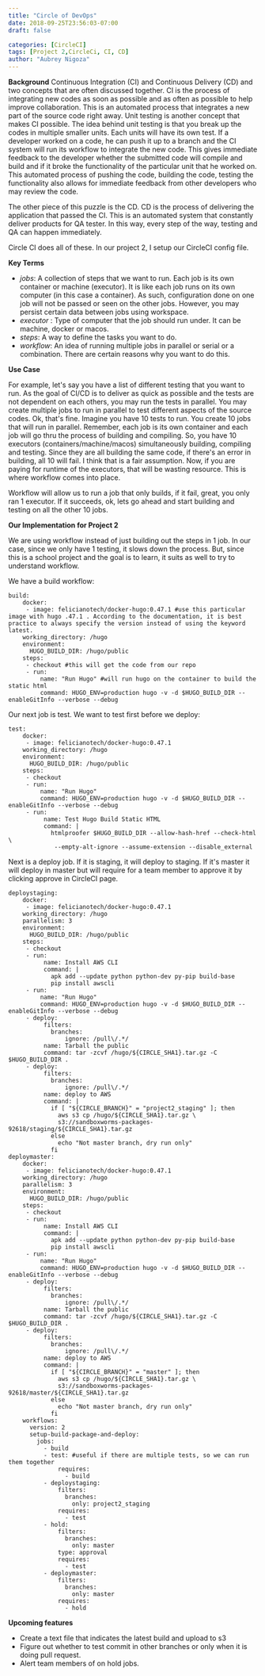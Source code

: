 ```yaml
---
title: "Circle of DevOps"
date: 2018-09-25T23:56:03-07:00
draft: false

categories: [CircleCI]
tags: [Project 2,CircleCi, CI, CD]
author: "Aubrey Nigoza"
---
```

**Background**
Continuous Integration (CI) and Continuous Delivery (CD) and two concepts that are often discussed together. CI is the process of integrating new codes as soon as possible and as often as possible to help improve collaboration. This is an automated process that integrates a new part of the source code right away. Unit testing is another concept that makes CI possible. The idea behind unit testing is that you break up the codes in multiple smaller units. Each units will have its own test. If a developer worked on a code, he can push it up to a branch and the CI  system will run its workflow to integrate the new code. This gives immediate feedback to the developer whether the submitted code will compile and build and if it broke the functionality of the particular unit that he worked on. This automated process of pushing the code, building the code, testing the functionality also allows for immediate feedback from other developers who may review the code. 

The other piece of this puzzle is the CD. CD is the process of delivering the application that passed the CI. This is an automated system that constantly deliver products for QA tester. In this way, every step of the way, testing and QA can happen immediately. 

Circle CI does all of these. In our project 2, I setup our CircleCI config file. 

**Key Terms**  

- *jobs*: A collection of steps that we want to run. Each job is its own container or machine (executor). It is like each job runs on its own computer (in this case a container). As such, configuration done on one job will not be passed or seen on the other jobs. However, you may persist certain data between jobs using workspace.  
- *executor* : Type of computer that the job should run under. It can be machine, docker or macos.
- *steps*: A way to define the tasks you want to do.
- *workflow*: An idea of running multiple jobs in parallel or serial or a combination. There are certain reasons why you want to do this. 

**Use Case**  


For example, let's say you have a list of different testing that you want to run. As the goal of CI/CD is to deliver as quick as possible and the tests are not dependent on each others, you may run the tests in parallel. You may create multiple jobs to run in parallel to test different aspects of the source codes. Ok, that's fine. Imagine you have 10 tests to run. You create 10 jobs that will run in parallel. Remember, each job is its own container and each job will go thru the process of building and compiling. So, you have 10 executors (containers/machine/macos) simultaneously building, compiling and testing. Since they are all building the same code, if there's an error in building, all 10 will fail. I think that is a fair assumption. Now, if you are paying for runtime of the executors, that will be wasting resource. This is where workflow comes into place.

Workflow will allow us to run a job that only builds, if it fail, great, you only ran 1 executor. If it succeeds, ok, lets go ahead and start building and testing on all the other 10 jobs. 

**Our Implementation for Project 2**

We are using workflow instead of just building out the steps in 1 job. In our case, since we only have 1 testing, it slows down the process. But, since this is a school project and the goal is to learn, it suits as well to try to understand workflow.

We have a build workflow:

	build:
	    docker: 
	     - image: felicianotech/docker-hugo:0.47.1 #use this particular image with hugo .47.1 . According to the documentation, it is best practice to always specify the version instead of using the keyword latest.
	    working_directory: /hugo
	    environment: 
	      HUGO_BUILD_DIR: /hugo/public
	    steps:
	     - checkout #this will get the code from our repo
	     - run:
	         name: "Run Hugo" #will run hugo on the container to build the static html
	         command: HUGO_ENV=production hugo -v -d $HUGO_BUILD_DIR --enableGitInfo --verbose --debug 

Our next job is test. We want to test first before we deploy:

	test:
	    docker: 
	     - image: felicianotech/docker-hugo:0.47.1
	    working_directory: /hugo
	    environment: 
	      HUGO_BUILD_DIR: /hugo/public
	    steps:
	     - checkout
	     - run:
	         name: "Run Hugo"
	         command: HUGO_ENV=production hugo -v -d $HUGO_BUILD_DIR --enableGitInfo --verbose --debug
	     - run:
	          name: Test Hugo Build Static HTML
	          command: |
	            htmlproofer $HUGO_BUILD_DIR --allow-hash-href --check-html \
	             --empty-alt-ignore --assume-extension --disable_external        

Next is a deploy job. If it is staging, it will deploy to staging. If it's master it will deploy in master but will require for a team member to approve it by clicking approve in CircleCI page.

  	deploystaging:
	    docker: 
	     - image: felicianotech/docker-hugo:0.47.1
	    working_directory: /hugo
	    parallelism: 3
	    environment: 
	      HUGO_BUILD_DIR: /hugo/public
	    steps:
	     - checkout
	     - run:
	          name: Install AWS CLI 
	          command: |
	            apk add --update python python-dev py-pip build-base
	            pip install awscli
	     - run:
	         name: "Run Hugo"
	         command: HUGO_ENV=production hugo -v -d $HUGO_BUILD_DIR --enableGitInfo --verbose --debug
	     - deploy:
	          filters: 
	            branches:
	                ignore: /pull\/.*/
	          name: Tarball the public
	          command: tar -zcvf /hugo/${CIRCLE_SHA1}.tar.gz -C $HUGO_BUILD_DIR . 
	     - deploy:
	          filters: 
	            branches:
	                ignore: /pull\/.*/
	          name: deploy to AWS
	          command: |
	            if [ "${CIRCLE_BRANCH}" = "project2_staging" ]; then
	              aws s3 cp /hugo/${CIRCLE_SHA1}.tar.gz \
	              s3://sandboxworms-packages-92618/staging/${CIRCLE_SHA1}.tar.gz
	            else
	              echo "Not master branch, dry run only"
	            fi
  	deploymaster:
	    docker: 
	     - image: felicianotech/docker-hugo:0.47.1
	    working_directory: /hugo
	    parallelism: 3
	    environment: 
	      HUGO_BUILD_DIR: /hugo/public
	    steps:
	     - checkout
	     - run:
	          name: Install AWS CLI 
	          command: |
	            apk add --update python python-dev py-pip build-base
	            pip install awscli
	     - run:
	         name: "Run Hugo"
	         command: HUGO_ENV=production hugo -v -d $HUGO_BUILD_DIR --enableGitInfo --verbose --debug
	     - deploy:
	          filters: 
	            branches:
	                ignore: /pull\/.*/
	          name: Tarball the public
	          command: tar -zcvf /hugo/${CIRCLE_SHA1}.tar.gz -C $HUGO_BUILD_DIR .
	     - deploy:
	          filters: 
	            branches:
	                ignore: /pull\/.*/
	          name: deploy to AWS
	          command: |
	            if [ "${CIRCLE_BRANCH}" = "master" ]; then
	              aws s3 cp /hugo/${CIRCLE_SHA1}.tar.gz \
	              s3://sandboxworms-packages-92618/master/${CIRCLE_SHA1}.tar.gz
	            else
	              echo "Not master branch, dry run only"
	            fi
		workflows:
		  version: 2
		  setup-build-package-and-deploy:
		    jobs:
		      - build
		      - test: #useful if there are multiple tests, so we can run them together
		          requires:
		            - build
		      - deploystaging:
		          filters:
		            branches:
		              only: project2_staging
		          requires:
		            - test
		      - hold:
		          filters:
		            branches:
		              only: master
		          type: approval
		          requires: 
		            - test
		      - deploymaster:
		          filters:
		            branches:
		              only: master
		          requires:
		            - hold


**Upcoming features**

- Create a text file that indicates the latest build and upload to s3
- Figure out whether to test commit in other branches or only when it is doing pull request.
- Alert team members of on hold jobs.